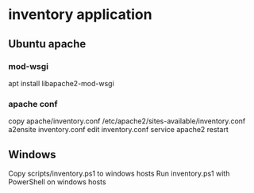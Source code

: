 # inventory application

## Ubuntu apache

### mod-wsgi
apt install libapache2-mod-wsgi

### apache conf
copy apache/inventory.conf /etc/apache2/sites-available/inventory.conf
a2ensite inventory.conf
edit inventory.conf
service apache2 restart

## Windows
Copy scripts/inventory.ps1 to windows hosts
Run inventory.ps1 with PowerShell on windows hosts
